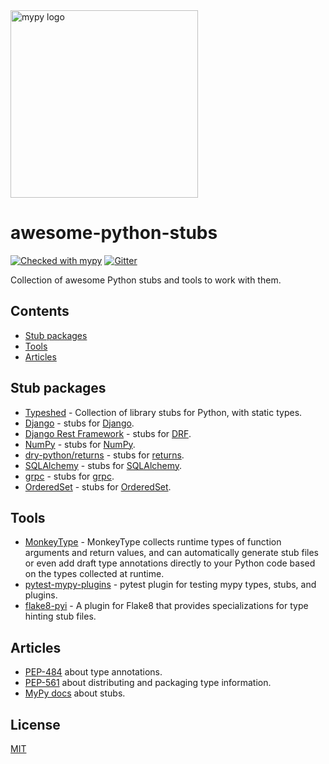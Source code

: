 <img src="http://mypy-lang.org/static/mypy_light.svg" alt="mypy logo" width="300px"/>

# awesome-python-stubs

[![Checked with mypy](http://www.mypy-lang.org/static/mypy_badge.svg)](http://mypy-lang.org/)
[![Gitter](https://badges.gitter.im/mypy-django/Lobby.svg)](https://gitter.im/mypy-django/Lobby)

Collection of awesome Python stubs and tools to work with them.


## Contents

- [Stub packages](#stub-packages)
- [Tools](#tools)
- [Articles](#articles)


## Stub packages

- [Typeshed](https://github.com/python/typeshed) - Collection of library stubs for Python, with static types.
- [Django](https://github.com/typeddjango/django-stubs) - stubs for [Django](https://github.com/django/django).
- [Django Rest Framework](https://github.com/typeddjango/djangorestframework-stubs) - stubs for [DRF](https://github.com/encode/django-rest-framework).
- [NumPy](https://github.com/rominf/ordered-set-stubs) - stubs for [NumPy](http://github.com/numpy/numpy).
- [dry-python/returns](https://github.com/dry-python/returns) - stubs for [returns](https://github.com/dry-python/returns).
- [SQLAlchemy](https://github.com/dropbox/sqlalchemy-stubs) - stubs for [SQLAlchemy](https://github.com/sqlalchemy/sqlalchemy).
- [grpc](https://pypi.org/project/grpc-stubs/) - stubs for [grpc](https://github.com/grpc/grpc).
- [OrderedSet](https://github.com/rominf/ordered-set-stubs) - stubs for [OrderedSet](https://github.com/LuminosoInsight/ordered-set).


## Tools

- [MonkeyType](https://github.com/instagram/MonkeyType) - MonkeyType collects runtime types of function arguments and return values, and can automatically generate stub files or even add draft type annotations directly to your Python code based on the types collected at runtime.
- [pytest-mypy-plugins](https://github.com/typeddjango/pytest-mypy-plugins) - pytest plugin for testing mypy types, stubs, and plugins.
- [flake8-pyi](https://github.com/ambv/flake8-pyi) - A plugin for Flake8 that provides specializations for type hinting stub files.


## Articles

- [PEP-484](https://www.python.org/dev/peps/pep-0484/) about type annotations.
- [PEP-561](https://www.python.org/dev/peps/pep-0561/) about distributing and packaging type information.
- [MyPy docs](https://mypy.readthedocs.io/en/latest/stubs.html) about stubs.


## License

[MIT](https://github.com/typeddjango/awesome-python-stubs/blob/master/LICENSE)
